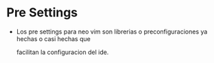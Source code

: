 
# Pre Settings

  - Los pre settings para neo vim son librerias o preconfiguraciones ya hechas o casi hechas que 

    facilitan la configuracion del ide. 
